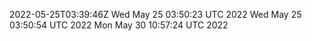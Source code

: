 2022-05-25T03:39:46Z
Wed May 25 03:50:23 UTC 2022
Wed May 25 03:50:54 UTC 2022
Mon May 30 10:57:24 UTC 2022
